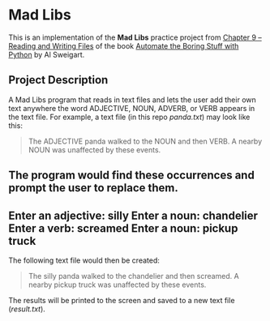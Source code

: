 # Mad Libs
This is an implementation of the **Mad Libs** practice project from [Chapter 9 – Reading and Writing Files](https://automatetheboringstuff.com/2e/chapter9/) of the book [Automate the Boring Stuff with Python](https://automatetheboringstuff.com/) by Al Sweigart.

## Project Description
A Mad Libs program that reads in text files and lets the user add their own text anywhere the word ADJECTIVE, NOUN, ADVERB, or VERB appears in the text file. For example, a text file (in this repo *panda.txt*) may look like this:

> The ADJECTIVE panda walked to the NOUN and then VERB. A nearby NOUN was unaffected by these events.

The program would find these occurrences and prompt the user to replace them.
---
Enter an adjective:
**silly**
Enter a noun:
**chandelier**
Enter a verb:
**screamed**
Enter a noun:
**pickup truck**
---
The following text file would then be created:

> The silly panda walked to the chandelier and then screamed. A nearby pickup truck was unaffected by these events.

The results will be printed to the screen and saved to a new text file (*result.txt*).
